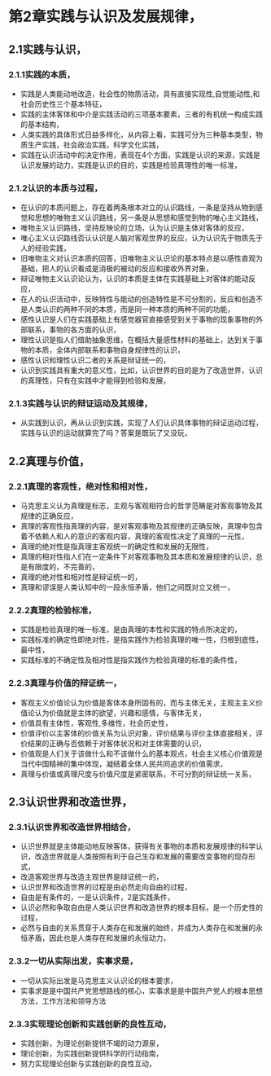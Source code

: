 # 第2章实践与认识及发展规律，
## 2.1实践与认识，
### 2.1.1实践的本质，
- 实践是人类能动地改造，社会性的物质活动，具有直接实现性,自觉能动性,和社会历史性三个基本特征，
- 实践的主体客体和中介是实践活动的三项基本要素，三者的有机统一构成实践的基本结构，
- 人类实践的具体形式日益多样化，从内容上看，实践可分为三种基本类型，物质生产实践，社会政治实践，科学文化实践，
- 实践在认识活动中的决定作用，表现在4个方面，实践是认识的来源，实践是认识发展的动力，实践是认识的目的，实践是检验真理性的唯一标准，
### 2.1.2认识的本质与过程，
- 在认识的本质问题上，存在着两条根本对立的认识路线，一条是坚持从物到感觉和思想的唯物主义认识路线，另一条是从思想和感觉到物的唯心主义路线，
- 唯物主义认识路线，坚持反映论的立场，认为认识是主体对客体的反应，
- 唯心主义认识路线否认认识是人脑对客观世界的反应，认为认识先于物质先于人的经验实践，
- 旧唯物主义对认识本质的回答，旧唯物主义认识论的基本特点是以感性直观为基础，把人的认识看成是消极的被动的反应和接收外界对象，
- 辩证唯物主义认识论认为，认识的本质是主体在实践基础上对客体的能动反应，
- 在人的认识活动中，反映特性与能动的创造特性是不可分割的，反应和创造不是人类认识的两种不同的本质，而是同一种本质的两种不同的功能，
- 感性认识是人们在实践基础上有感觉器官直接感受到关于事物的现象事物的外部联系，事物的各方面的认识，
- 理性认识是指人们借助抽象思维，在概括大量感性材料的基础上，达到关于事物的本质，全体内部联系和事物自身规律性的认识，
- 感性认识和理性认识二者的关系是辩证统一的，
- 认识到实践具有重大的意义性，比如，认识世界的目的是为了改造世界，认识的真理性，只有在实践中才能得到检验和发展，
### 2.1.3实践与认识的辩证运动及其规律，
- 从实践到认识，再从认识到实践，实现了人们认识具体事物的辩证运动过程，实践与认识的运动就算完了吗？答案是既玩了又没玩，
## 2.2真理与价值，
### 2.2.1真理的客观性，绝对性和相对性，
- 马克思主义认为真理是标志，主观与客观相符合的哲学范畴是对客观事物及其规律的正确反应，
- 真理的客观性指真理的内容，是对客观事物及其规律的正确反映，真理中包含着不依赖人和人的意识的客观内容，真理的客观性决定了真理的一元性，
- 真理的绝对性是指真理主客观统一的确定性和发展的无限性，
- 真理的相对性指人们在一定条件下对客观事物及其本质和发展规律的认识，总是有限度的，不完善的，
- 真理的绝对性和相对性是辩证统一的，
- 真理和谬误是人类认知中的一段永恒矛盾，他们之间既对立又统一，
### 2.2.2真理的检验标准，
- 实践是检验真理的唯一标准，是由真理的本性和实践的特点所决定的，
- 实践标准的确定性即绝对性，是指实践作为检验真理的唯一性，归根到底性，最中性，
- 实践标准的不确定性及相对性是指实践作为检验真理的标准的条件性，
### 2.2.3真理与价值的辩证统一，
- 客观主义价值论认为价值是客体本身所固有的，而与主体无关，主观主主义价值论认为价值就是主体的欲望，兴趣和感情，与客体无关，
- 价值具有主体性，客观性,多维性，社会历史性，
- 价值评价以主客体的价值关系为认识对象，评价结果与评价主体直接相关，评价结果的正确与否依赖于对客体状况和对主体需要的认识，
- 价值观是人们关于该做什么和不该做什么的基本观点，社会主义核心价值观是当代中国精神的集中体现，凝结着全体人民共同追求的价值需求，
- 真理与价值或真理尺度与价值尺度是紧密联系，不可分割的辩证统一关系，
## 2.3认识世界和改造世界，
### 2.3.1认识世界和改造世界相结合，
- 认识世界就是主体能动地反映客体，获得有关事物的本质和发展规律的科学认识，改造世界就是人类按照有利于自己生存和发展的需要改变事物的现存形式，
- 改造客观世界与改造主观世界是辩证统一的，
- 认识世界和改造世界的过程是由必然走向自由的过程，
- 自由是有条件的，一是认识条件，2是实践条件，
- 认识必然和争取自由是人类认识世界和改造世界的根本目标，是一个历史性的过程，
- 必然与自由的关系贯穿于人类存在和发展的始终，并成为人类存在和发展的永恒矛盾，因此也是人类存在和发展的永恒动力，
### 2.3.2一切从实际出发，实事求是，
- 一切从实际出发是马克思主义认识论的根本要求，
- 实事求是是中国共产党思想路线的核心，实事求是是中国共产党人的根本思想方法，工作方法和领导方法
### 2.3.3实现理论创新和实践创新的良性互动，
- 实践创新，为理论创新提供不竭的动力源泉，
- 理论创新，为实践创新提供科学的行动指南，
- 努力实现理论创新与实践创新的良性互动，
